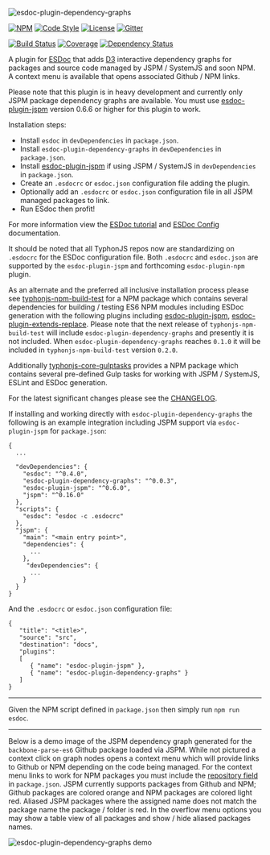 ![esdoc-plugin-dependency-graphs](https://i.imgur.com/2aVv3Q2.png)

[![NPM](https://img.shields.io/npm/v/esdoc-plugin-dependency-graphs.svg?label=npm)](https://www.npmjs.com/package/esdoc-plugin-dependency-graphs)
[![Code Style](https://img.shields.io/badge/code%20style-allman-yellowgreen.svg?style=flat)](https://en.wikipedia.org/wiki/Indent_style#Allman_style)
[![License](https://img.shields.io/badge/license-MPLv2-yellowgreen.svg?style=flat)](https://github.com/typhonjs-node-esdoc/esdoc-plugin-dependency-graphs/blob/master/LICENSE)
[![Gitter](https://img.shields.io/gitter/room/typhonjs/TyphonJS.svg)](https://gitter.im/typhonjs/TyphonJS)

[![Build Status](https://travis-ci.org/typhonjs-node-esdoc/esdoc-plugin-dependency-graphs.svg?branch=master)](https://travis-ci.org/typhonjs-node-esdoc/esdoc-plugin-dependency-graphs)
[![Coverage](https://img.shields.io/codecov/c/github/typhonjs-node-esdoc/esdoc-plugin-dependency-graphs.svg)](https://codecov.io/github/typhonjs-node-esdoc/esdoc-plugin-dependency-graphs)
[![Dependency Status](https://www.versioneye.com/user/projects/57301f87a0ca350034be70ec/badge.svg?style=flat)](https://www.versioneye.com/user/projects/57301f87a0ca350034be70ec)

A plugin for [ESDoc](https://esdoc.org) that adds [D3](https://d3js.org/) interactive dependency graphs for packages and source code managed by JSPM / SystemJS and soon NPM. A context menu is available that opens associated Github / NPM links.

Please note that this plugin is in heavy development and currently only JSPM package dependency graphs are available. You must use [esdoc-plugin-jspm](https://www.npmjs.com/package/esdoc-plugin-jspm) version 0.6.6 or higher for this plugin to work. 

Installation steps:
- Install `esdoc` in `devDependencies` in `package.json`.
- Install `esdoc-plugin-dependency-graphs` in `devDependencies` in `package.json`.
- Install [esdoc-plugin-jspm](https://www.npmjs.com/package/esdoc-plugin-jspm) if using JSPM / SystemJS in `devDependencies` in `package.json`.
- Create an `.esdocrc` or `esdoc.json` configuration file adding the plugin.
- Optionally add an `.esdocrc` or `esdoc.json` configuration file in all JSPM managed packages to link.
- Run ESdoc then profit!

For more information view the [ESDoc tutorial](https://esdoc.org/tutorial.html) and [ESDoc Config](https://esdoc.org/config.html) documentation.

It should be noted that all TyphonJS repos now are standardizing on `.esdocrc` for the ESDoc configuration file. Both `.esdocrc` and `esdoc.json` are supported by the `esdoc-plugin-jspm` and forthcoming `esdoc-plugin-npm` plugin. 

As an alternate and the preferred all inclusive installation process please see [typhonjs-npm-build-test](https://www.npmjs.com/package/typhonjs-npm-build-test) for a NPM package which contains several dependencies for building / testing ES6 NPM modules including ESDoc generation with the following plugins including [esdoc-plugin-jspm](https://www.npmjs.com/package/esdoc-plugin-jspm), [esdoc-plugin-extends-replace](https://www.npmjs.com/package/esdoc-plugin-extends-replace). 
Please note that the next release of `typhonjs-npm-build-test` will include `esdoc-plugin-dependency-graphs` and presently it is not included. When `esdoc-plugin-dependency-graphs` reaches `0.1.0` it will be included in `typhonjs-npm-build-test` version `0.2.0`.

Additionally [typhonjs-core-gulptasks](https://www.npmjs.com/package/typhonjs-core-gulptasks) provides a NPM package which contains several pre-defined Gulp tasks for working with JSPM / SystemJS, ESLint and ESDoc generation. 

For the latest significant changes please see the [CHANGELOG](https://github.com/typhonjs-node-esdoc/esdoc-plugin-dependency-graphs/blob/master/CHANGELOG.md).

If installing and working directly with `esdoc-plugin-dependency-graphs` the following is an example integration including JSPM support via `esdoc-plugin-jspm` for `package.json`:
```
{
  ...

  "devDependencies": {
    "esdoc": "^0.4.0",
    "esdoc-plugin-dependency-graphs": "^0.0.3",  
    "esdoc-plugin-jspm": "^0.6.0", 
    "jspm": "^0.16.0"
  },
  "scripts": {
    "esdoc": "esdoc -c .esdocrc"
  },
  "jspm": {
    "main": "<main entry point>",
    "dependencies": {
      ...
    },
     "devDependencies": {
      ...
    }
  }
}
```

And the `.esdocrc` or `esdoc.json` configuration file:

```
{
   "title": "<title>",
   "source": "src",
   "destination": "docs",
   "plugins": 
   [ 
      { "name": "esdoc-plugin-jspm" },  
      { "name": "esdoc-plugin-dependency-graphs" }
   ]
}
```

------

Given the NPM script defined in `package.json` then simply run `npm run esdoc`.

------

Below is a demo image of the JSPM dependency graph generated for the `backbone-parse-es6` Github package loaded via JSPM. While not pictured a context click on graph nodes opens a context menu which will provide links to Github or NPM depending on the code being managed. For the context menu links to work for NPM packages you must include the [repository field](https://docs.npmjs.com/files/package.json#repository) in `package.json`. JSPM currently supports packages from Github and NPM; Github packages are colored orange and NPM packages are colored light red. Aliased JSPM packages where the assigned name does not match the package name the package / folder is red. In the overflow menu options you may show a table view of all packages and show / hide aliased packages names. 

![esdoc-plugin-dependency-graphs demo](https://i.imgur.com/hmPBTVE.png)
